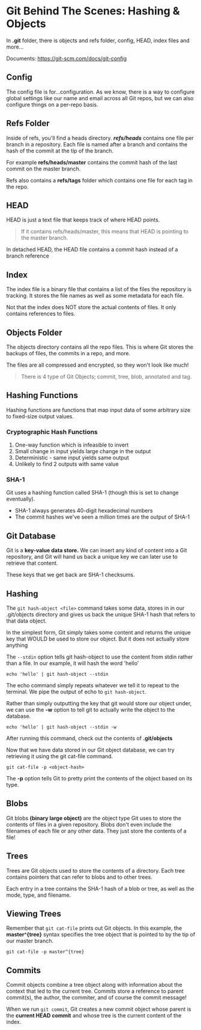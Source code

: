 # Git Behind The Scenes: Hashing & Objects

In **.git** folder, there is objects and refs folder, config, HEAD, index files and more...

Documents: https://git-scm.com/docs/git-config

## Config

The config file is for...configuration. As we know, there is a way to configure global settings like our name and email across all Git repos, but we can also configure things on a per-repo basis.

## Refs Folder

Inside of refs, you'll find a heads directory. **_refs/heads_** contains one file per branch in a repository. Each file is named after a branch and contains the hash of the commit at the tip of the branch.

For example **refs/heads/master** contains the commit hash of the last commit on the master branch.

Refs also contains a **refs/tags** folder which contains one file for each tag in the repo.

## HEAD

HEAD is just a text file that keeps track of where HEAD points.

> If it contains refs/heads/master, this means that HEAD is pointing to the master branch.

In detached HEAD, the HEAD file contains a commit hash instead of a branch reference

## Index

The index file is a binary file that contains a list of the files the repository is tracking. It stores the file names as well as some metadata for each file.

Not that the index does NOT store the actual contents of files. It only contains references to files.

## Objects Folder

The objects directory contains all the repo files. This is where Git stores the backups of files, the commits in a repo, and more.

The files are all compressed and encrypted, so they won't look like much!

> There is 4 type of Git Objects; commit, tree, blob, annotated and tag.

## Hashing Functions

Hashing functions are functions that map input data of some arbitrary size to fixed-size output values.

### **Cryptographic Hash Functions**

1.  One-way function which is infeasible to invert
2.  Small change in input yields large change in the output
3.  Deterministic - same input yields same output
4.  Unlikely to find 2 outputs with same value

### **SHA-1**

Git uses a hashing function called SHA-1 (though this is set to change eventually).

- SHA-1 always generates 40-digit hexadecimal numbers
- The commit hashes we've seen a million times are the output of SHA-1

## Git Database

Git is a **key-value data store.** We can insert any kind of content into a Git repository, and Git will hand us back a unique key we can later use to retrieve that content.

These keys that we get back are SHA-1 checksums.

## Hashing

The `git hash-object <file>` command takes some data, stores in in our .git/objects directory and gives us back the unique SHA-1 hash that refers to that data object.

In the simplest form, Git simply takes some content and returns the unique key that WOULD be used to store our object. But it does not actually store anything

The `--stdin` option tells git hash-object to use the content from stdin rather than a file. In our example, it will hash the word 'hello'

`echo 'hello' | git hash-object --stdin`

The echo command simply repeats whatever we tell it to repeat to the terminal. We pipe the output of echo to `git hash-object`.

Rather than simply outputting the key that git would store our object under, we can use the **-w** option to tell git to actually write the object to the database.

`echo 'hello' | git hash-object --stdin -w`

After running this command, check out the contents of **.git/objects**

Now that we have data stored in our Git object database, we can try retrieving it using the git cat-file command.

`git cat-file -p <object-hash>`

The **-p** option tells Git to pretty print the contents of the object based on its type.

## Blobs

Git blobs **(binary large object)** are the object type Git uses to store the contents of files in a given repository. Blobs don't even include the filenames of each file or any other data. They just store the contents of a file!

## Trees

Trees are Git objects used to store the contents of a directory. Each tree contains pointers that can refer to blobs and to other trees.

Each entry in a tree contains the SHA-1 hash of a blob or tree, as well as the mode, type, and filename.

## Viewing Trees

Remember that `git cat-file` prints out Git objects. In this example, the **master^{tree}** syntax specifies the tree object that is pointed to by the tip of our master branch.

`git cat-file -p master^{tree}`

## Commits

Commit objects combine a tree object along with information about the context that led to the current tree. Commits store a reference to parent commit(s), the author, the commiter, and of course the commit message!

When we run `git commit`, Git creates a new commit object whose parent is the **current HEAD commit** and whose tree is the current content of the index.
